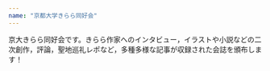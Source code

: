 ```yaml
---
name: "京都大学きらら同好会"
---
```

京大きらら同好会です。きらら作家へのインタビュー，イラストや小説などの二次創作，評論，聖地巡礼レポなど，多種多様な記事が収録された会誌を頒布します！
